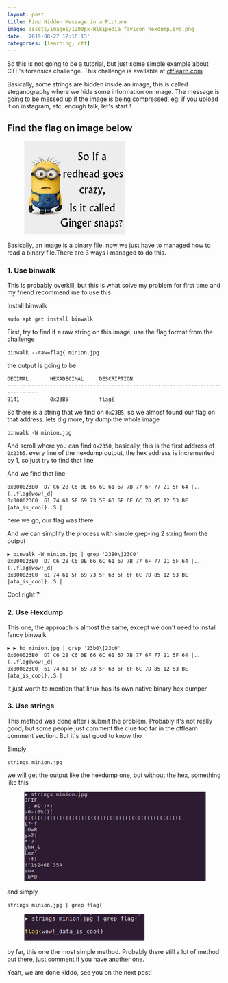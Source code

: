 ```yaml
---
layout: post
title: Find Hidden Message in a Picture
image: assets/images/1200px-Wikipedia_favicon_hexdump.svg.png
date: '2019-08-27 17:16:13'
categories: [learning, ctf]
---
```


So this is not going to be a tutorial, but just some simple example about CTF's forensics challenge. This challenge is available at [ctflearn.com](https://ctflearn.com/problems/96) 

Basically, some strings are hidden inside an image, this is called steganography where we hide some information on image. The message is going to be messed up if the image is being compressed, eg: if you upload it on instagram, etc. enough talk, let's start !

## Find the flag on image below
<!--kg-card-begin: image--><figure class="kg-card kg-image-card"><img src="/assets/images/minion.jpg" class="kg-image"></figure><!--kg-card-end: image-->

Basically, an image is a binary file. now we just have to managed how to read a binary file.There are 3 ways i managed to do this.

### 1. Use binwalk
This is probably overkill, but this is what solve my problem for first time and my friend recommend me to use this

Install binwalk
~~~language-bash
sudo apt get install binwalk
~~~

First, try to find if a raw string on this image, use the flag format from the challenge

~~~language-bash
binwalk --raw=flag{ minion.jpg
~~~

the output is going to be 
~~~language-bash
DECIMAL       HEXADECIMAL     DESCRIPTION
--------------------------------------------------------------------------------
9141          0x23B5          flag{
~~~

So there is a string that we find on ```0x23B5```, so we almost found our flag on that address. lets dig more, try dump the whole image

~~~language-bash
binwalk -W minion.jpg
~~~

And scroll where you can find ```0x2350```, basically, this is the first address of ```0x23b5```.
every line of the hexdump output, the hex address is incremented by 1, so just try to find that line

And we find that line
~~~language-bash
0x000023B0  D7 C6 28 C6 0E 66 6C 61 67 7B 77 6F 77 21 5F 64 |..(..flag{wow!_d|
0x000023C0  61 74 61 5F 69 73 5F 63 6F 6F 6C 7D 85 12 53 BE |ata_is_cool}..S.|
~~~

here we go, our flag was there

And we can simplify the process with simple grep-ing 2 string from the output

~~~language-bash
▶ binwalk -W minion.jpg | grep '23B0\|23C0'
0x000023B0  D7 C6 28 C6 0E 66 6C 61 67 7B 77 6F 77 21 5F 64 |..(..flag{wow!_d|
0x000023C0  61 74 61 5F 69 73 5F 63 6F 6F 6C 7D 85 12 53 BE |ata_is_cool}..S.|
~~~

Cool right ?

### 2. Use Hexdump

This one, the approach is almost the same, except we don't need to install fancy binwalk

~~~language-bash
▶ ▶ hd minion.jpg | grep '23b0\|23c0'
0x000023B0  D7 C6 28 C6 0E 66 6C 61 67 7B 77 6F 77 21 5F 64 |..(..flag{wow!_d|
0x000023C0  61 74 61 5F 69 73 5F 63 6F 6F 6C 7D 85 12 53 BE |ata_is_cool}..S.|
~~~

It just worth to mention that linux has its own native binary hex dumper

### 3. Use strings

This method was done after i submit the problem. Probably it's not really good, but some people just comment the clue too far in the ctflearn comment section. But it's just good to know tho

Simply
~~~language-bash
strings minion.jpg
~~~

we will get the output like the hexdump one, but without the hex, something like this

<!--kg-card-begin: image--><figure class="kg-card kg-image-card"><img src="/assets/images/strings-minion.png" class="kg-image"></figure><!--kg-card-end: image-->

and simply
~~~language-bash
strings minion.jpg | grep flag{
~~~

<!--kg-card-begin: image--><figure class="kg-card kg-image-card"><img src="/assets/images/output-strings-minion.png" class="kg-image"></figure><!--kg-card-end: image-->

by far, this one the most simple method. Probably there still a lot of method out there, just comment if you have another one.



Yeah, we are done kiddo, see you on the next post!
